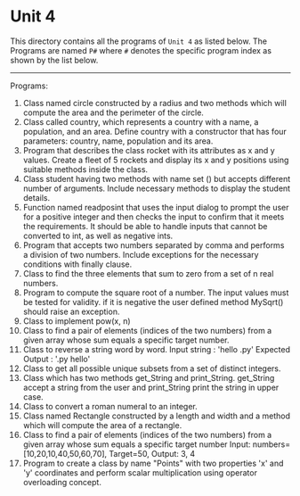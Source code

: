 # Unit 4

This directory contains all the programs of `Unit 4` as listed below. The Programs are named `P#` where `#` denotes the specific program index as shown by the list below.
___

Programs:
1. Class named circle constructed by a radius and two methods which will compute the area and the perimeter of the circle.
1. Class called country, which represents a country with a name, a population, and an area. Define country with a constructor that has four parameters: country, name, population and its area.
1. Program that describes the class rocket with its attributes as x and y values. Create a fleet of 5 rockets and display its x and y positions using suitable methods inside the class.
1. Class student having two methods with name set () but accepts different number of arguments. Include necessary methods to display the student details.
1. Function named readposint that uses the input dialog to prompt the user for a positive integer and then checks the input to confirm that it meets the requirements. It should be able to handle inputs that cannot be converted to int, as well as negative ints.
1. Program that accepts two numbers separated by comma and performs a division of two numbers. Include exceptions for the necessary conditions with finally clause.
1. Class to find the three elements that sum to zero from a set of n real numbers.
1. Program to compute the square root of a number. The input values must be tested for validity. if it is negative the user defined method MySqrt() should raise an exception.
1. Class to implement pow(x, n)
1. Class to find a pair of elements (indices of the two numbers) from a given array whose sum equals a specific target number.
1. Class to reverse a string word by word.
Input string : 'hello .py'
Expected Output : '.py hello'
1. Class to get all possible unique subsets from a set of distinct integers.
1. Class which has two methods get_String and print_String. get_String accept a string from the user and print_String print the string in upper case.
1. Class to convert a roman numeral to an integer.
1. Class named Rectangle constructed by a length and width and a method which will compute the area of a rectangle.
1. Class to find a pair of elements (indices of the two numbers) from a given array whose sum equals a specific target number
Input: numbers= [10,20,10,40,50,60,70], Target=50, Output: 3, 4
1. Program to create a class by name "Points" with two properties 'x' and 'y' coordinates and perform scalar multiplication using operator overloading concept.
